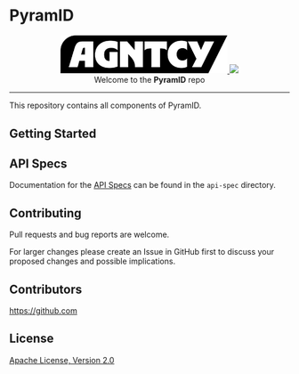 # PyramID

<p align="center">
  <a href="https://agntcy.org">
    <img src="img/_logo-Agntcy_FullColor@2x.png#gh-light-mode-only" width="300"/>
    <img src="img/@_logo-Agntcy_Whiter2x.png#gh-light-mode-only" width="300"/>
  </a>
  <br />
  <caption>Welcome to the <b>PyramID</b> repo</caption>
</p>

---

This repository contains all components of PyramID.

## Getting Started

## API Specs

Documentation for the [API Specs](api-spec/README.md) can be found in the `api-spec` directory.

## Contributing

Pull requests and bug reports are welcome.

For larger changes please create an Issue in GitHub first to discuss your
proposed changes and possible implications.

## Contributors

https://github.com

## License

[Apache License, Version 2.0](https://www.apache.org/licenses/LICENSE-2.0)
